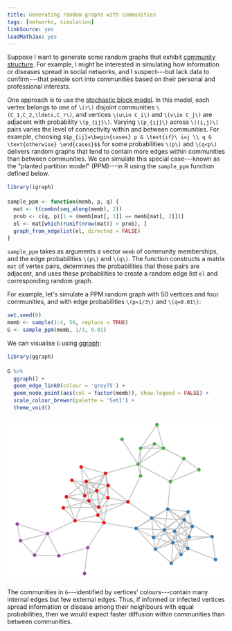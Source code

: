 ```yaml
---
title: Generating random graphs with communities
tags: [networks, simulation]
linkSource: yes
loadMathJax: yes
---
```


Suppose I want to generate some random graphs that exhibit [community structure](https://en.wikipedia.org/wiki/Community_structure).
For example, I might be interested in simulating how information or diseases spread in social networks, and I suspect---but lack data to confirm---that people sort into communities based on their personal and professional interests.

One approach is to use the [stochastic block model](https://en.wikipedia.org/wiki/Stochastic_block_model).
In this model, each vertex belongs to one of `\(r\)` disjoint communities `\(C_1,C_2,\ldots,C_r\)`, and vertices `\(u\in C_i\)` and `\(v\in C_j\)` are adjacent with probability `\(p_{ij}\)`.
Varying `\(p_{ij}\)` across `\((i,j)\)` pairs varies the level of connectivity within and between communities.
For example, choosing
`$$p_{ij}=\begin{cases} p & \text{if}\ i=j \\ q & \text{otherwise} \end{cases}$$`
for some probabilities `\(p\)` and `\(q<p\)` delivers random graphs that tend to contain more edges within communities than between communities.
We can simulate this special case---known as the "planted partition model" (PPM)---in R using the `sample_ppm` function defined below.

```r
library(igraph)

sample_ppm <- function(memb, p, q) {
  mat <- t(combn(seq_along(memb), 2))
  prob <- c(q, p)[1 + (memb[mat[, 1]] == memb[mat[, 2]])]
  el <- mat[which(runif(nrow(mat)) < prob), ]
  graph_from_edgelist(el, directed = FALSE)
}
```

`sample_ppm` takes as arguments a vector `memb` of community memberships, and the edge probabilities `\(p\)` and `\(q\)`.
The function constructs a matrix `mat` of vertex pairs, determines the probabilities that these pairs are adjacent, and uses these probabilities to create a random edge list `el` and corresponding random graph.

For example, let's simulate a PPM random graph with 50 vertices and four communities, and with edge probabilities `\(p=1/3\)` and `\(q=0.01\)`:

```r
set.seed(0)
memb <- sample(1:4, 50, replace = TRUE)
G <- sample_ppm(memb, 1/3, 0.01)
```

We can visualise `G` using [ggraph](https://cran.r-project.org/package=ggraph):

```r
library(ggraph)

G %>%
  ggraph() +
  geom_edge_link0(colour = 'grey75') +
  geom_node_point(aes(col = factor(memb)), show.legend = FALSE) +
  scale_colour_brewer(palette = 'Set1') +
  theme_void()
```

![](figures/network-1.svg)

The communities in `G`---identified by vertices' colours---contain many internal edges but few external edges.
Thus, if informed or infected vertices spread information or disease among their neighbours with equal probabilities, then we would expect faster diffusion within communities than between communities.

